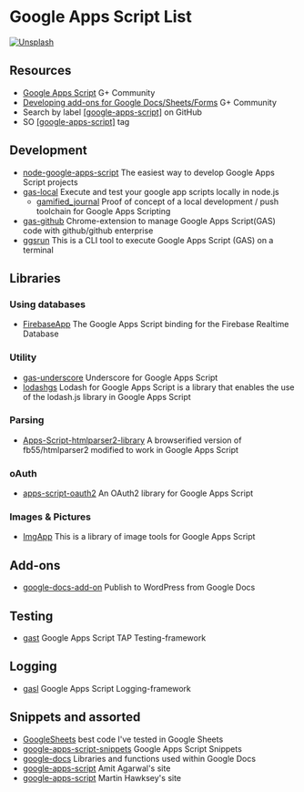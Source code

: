 # Google Apps Script List
[![Unsplash](https://source.unsplash.com/fsgyO8vF7do/900x200)](https://unsplash.com/photos/fsgyO8vF7do)

## Resources
* [Google Apps Script](https://plus.google.com/communities/102471985047225101769) G+ Community
* [Developing add-ons for Google Docs/Sheets/Forms](https://plus.google.com/u/0/communities/117193953428311185494) G+ Community
* Search by label  [[google-apps-script]](https://github.com/search?q=topic%3Agoogle-apps-script) on GitHub
* SO [[google-apps-script]](http://stackoverflow.com/questions/tagged/google-apps-script) tag

## Development
* [node-google-apps-script](https://github.com/danthareja/node-google-apps-script) The easiest way to develop Google Apps Script projects
* [gas-local](https://github.com/mzagorny/gas-local) Execute and test your google app scripts locally in node.js
  * [gamified_journal](https://github.com/brainysmurf/gamified_journal) Proof of concept of a local development / push toolchain for Google Apps Scripting
* [gas-github](https://github.com/leonhartX/gas-github) Chrome-extension to manage Google Apps Script(GAS) code with github/github enterprise
* [ggsrun](https://github.com/tanaikech/ggsrun) This is a CLI tool to execute Google Apps Script (GAS) on a terminal

## Libraries

### Using databases
* [FirebaseApp](https://github.com/RomainVialard/FirebaseApp) The Google Apps Script binding for the Firebase Realtime Database

### Utility
* [gas-underscore](https://github.com/simula-innovation/gas-underscore) Underscore for Google Apps Script
* [lodashgs](https://github.com/oshliaer/lodashgs) Lodash for Google Apps Script is a library that enables the use of the lodash.js library in Google Apps Script

### Parsing
* [Apps-Script-htmlparser2-library](https://github.com/Spencer-Easton/Apps-Script-htmlparser2-library) A browserified version of fb55/htmlparser2 modified to work in Google Apps Script

### oAuth
* [apps-script-oauth2](https://github.com/googlesamples/apps-script-oauth2) An OAuth2 library for Google Apps Script

### Images & Pictures
* [ImgApp](https://github.com/tanaikech/ImgApp) This is a library of image tools for Google Apps Script

## Add-ons
* [google-docs-add-on](https://github.com/Automattic/google-docs-add-on) Publish to WordPress from Google Docs

## Testing
* [gast](https://github.com/zixia/gast) Google Apps Script TAP Testing-framework

## Logging
* [gasl](https://github.com/zixia/gasl) Google Apps Script Logging-framework

## Snippets and assorted
* [GoogleSheets](https://github.com/Max-Makhrov/GoogleSheets) best code I've tested in Google Sheets
* [google-apps-script-snippets](https://github.com/oshliaer/google-apps-script-snippets) Google Apps Script Snippets
* [google-docs](https://github.com/fastfedora/google-docs) Libraries and functions used within Google Docs
* [google-apps-script](https://ctrlq.org/dev/google-apps-script) Amit Agarwal's site
* [google-apps-script](https://mashe.hawksey.info/category/google/google-apps-script) Martin Hawksey's site